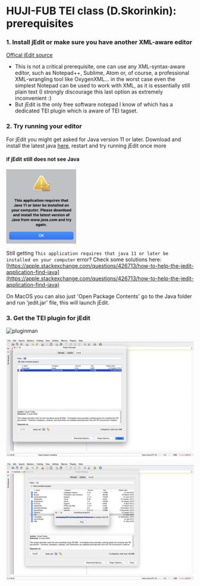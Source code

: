 # HUJI-FUB TEI class (D.Skorinkin): prerequisites


### 1. Install jEdit or make sure you have another XML-aware editor

[Offical jEdit source](http://www.jedit.org/index.php?page=download) 

* This is not a critical prerequisite, one can use any XML-syntax-aware editor, such as Notepad++, Sublime, Atom or, of course, a professional XML-wrangling tool like OxygenXML... in the worst case even the simplest Notepad can be used to work with XML, as it is essentially still plain text (I strongly discourage this last option as extremely inconvenient :) 
* But jEdit is the only free software notepad I know of which has a dedicated TEI plugin which is aware of TEI tagset. 

### 2. Try running your editor 

For jEdit you might get asked for Java version 11 or later. Download and install the latest java [here](https://www.oracle.com/java/technologies/downloads/), restart and try running jEdit once more


#### if jEdit still does not see Java

<img src="pics/java11issue.png" height="200">

Still getting `This application requires that java 11 or later be installed on your computer` error? Check some solutions here: [https://apple.stackexchange.com/questions/426713/how-to-help-the-jedit-application-find-java](https://apple.stackexchange.com/questions/426713/how-to-help-the-jedit-application-find-java)

On MacOS you can also just 'Open Package Contents' go to the Java folder and run 'jedit.jar' file, this will launch jEdit.

### 3. Get the TEI plugin for jEdit

<img width="1920" alt="pluginman" src="https://user-images.githubusercontent.com/19728469/220324486-a35d50b8-bc51-46ab-b1d1-daa274f8a773.png">


![pics/teiplugin1.png](pics/teiplugin1.png)


![pics/teiplugin3.png](pics/teiplugin3.png)
